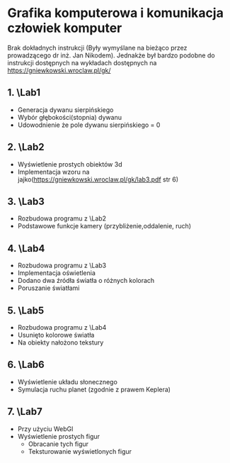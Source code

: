 # Grafika komputerowa i komunikacja człowiek komputer

Brak dokładnych instrukcji (Były wymyślane na bieżąco przez prowadzącego dr inż. Jan Nikodem). Jednakże był bardzo podobne do instrukcji dostępnych na wykładach dostępnych na https://gniewkowski.wroclaw.pl/gk/

## 1. \Lab1
 * Generacja dywanu sierpińskiego
 * Wybór głębokości(stopnia) dywanu
 * Udowodnienie że pole dywanu sierpińskiego = 0
## 2. \Lab2
 * Wyświetlenie prostych obiektów 3d
 * Implementacja wzoru na jajko(https://gniewkowski.wroclaw.pl/gk/lab3.pdf str 6)
## 3. \Lab3
 * Rozbudowa programu z \Lab2
 * Podstawowe funkcje kamery (przybliżenie,oddalenie, ruch)
## 4. \Lab4
 * Rozbudowa programu z \Lab3
 * Implementacja oświetlenia
 * Dodano dwa źródła światła o różnych kolorach
 * Poruszanie światłami
## 5. \Lab5
 * Rozbudowa programu z \Lab4
 * Usunięto kolorowe światła
 * Na obiekty nałożono tekstury
## 6. \Lab6
 * Wyświetlenie układu słonecznego
 * Symulacja ruchu planet (zgodnie z prawem Keplera)
## 7. \Lab7
 * Przy użyciu WebGl
 * Wyświetlenie prostych figur
    * Obracanie tych figur
    * Teksturowanie wyświetlonych figur
